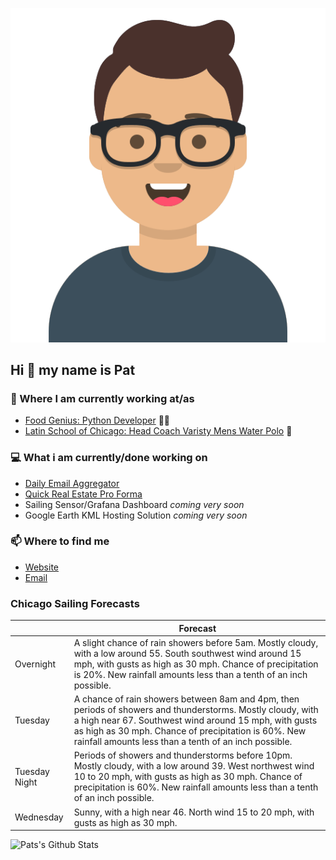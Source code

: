 [![Social banner for p-j-falconer](https://raw.githubusercontent.com/P-J-FALCONER/P-J-FALCONER/master/assets/avataaars.svg)](https://patfalconer.com/)
## Hi :wave: my name is Pat

### 💼 Where I am currently working at/as
- [Food Genius: Python Developer](https://getfoodgenius.com/) 🍔🐍
- [Latin School of Chicago: Head Coach Varisty Mens Water Polo](https://www.latinschool.org/) 🤽


### 💻 What i am currently/done working on
 - [Daily Email Aggregator](https://github.com/P-J-FALCONER/dott_daily_mail)
 - [Quick Real Estate Pro Forma](https://github.com/P-J-FALCONER/henry)
 - Sailing Sensor/Grafana Dashboard *coming very soon*
 - Google Earth KML Hosting Solution *coming very soon*

### 📫 Where to find me
 - [Website](https://patfalconer.com/)
 - [Email](mailto:patrick.j.falconer@gmail.com)


### Chicago Sailing Forecasts
|   | Forecast  |
|---|---|
| Overnight | A slight chance of rain showers before 5am. Mostly cloudy, with a low around 55. South southwest wind around 15 mph, with gusts as high as 30 mph. Chance of precipitation is 20%. New rainfall amounts less than a tenth of an inch possible. |
| Tuesday | A chance of rain showers between 8am and 4pm, then periods of showers and thunderstorms. Mostly cloudy, with a high near 67. Southwest wind around 15 mph, with gusts as high as 30 mph. Chance of precipitation is 60%. New rainfall amounts less than a tenth of an inch possible. |
| Tuesday Night | Periods of showers and thunderstorms before 10pm. Mostly cloudy, with a low around 39. West northwest wind 10 to 20 mph, with gusts as high as 30 mph. Chance of precipitation is 60%. New rainfall amounts less than a tenth of an inch possible. |
| Wednesday | Sunny, with a high near 46. North wind 15 to 20 mph, with gusts as high as 30 mph. |

![Pats's Github Stats](https://github-readme-stats.vercel.app/api?username=p-j-falconer&show_icons=true&theme=radical)
